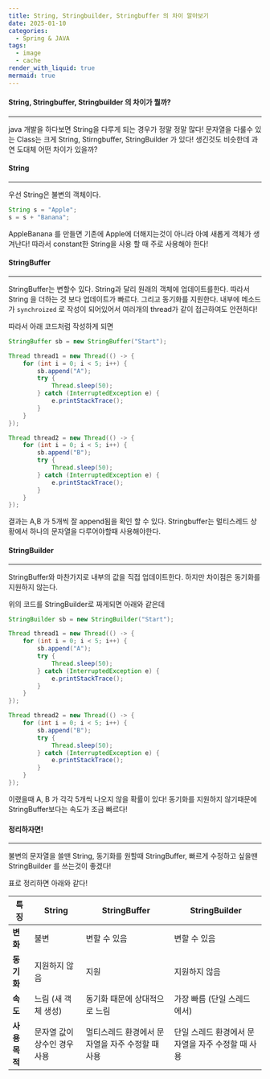 ```yaml
---
title: String, Stringbuilder, Stringbuffer 의 차이 알아보기
date: 2025-01-10
categories:
  - Spring & JAVA
tags:
  - image
  - cache
render_with_liquid: true
mermaid: true
---
```

#### String, Stringbuffer, Stringbuilder 의 차이가 뭘까?
---
java 개발을 하다보면 String을 다루게 되는 경우가 정말 정말 많다! 문자열을 다룰수 있는 Class는 크게 String, Stirngbuffer, StringBuilder 가 있다! 생긴것도 비슷한데 과연 도대체 어떤 차이가 있을까?

#### String
---
우선 String은 불변의 객체이다. 
```java
String s = "Apple";
s = s + "Banana";
```
AppleBanana 를 만들면 기존에 Apple에 더해지는것이 아니라 아예 새롭게 객체가 생겨난다!
따라서 constant한 String을 사용 할 때 주로 사용해야 한다!


#### StringBuffer
---
StringBuffer는 변할수 있다. String과 달리 원래의 객체에 업데이트를한다. 따라서 String 을 더하는 것 보다 업데이트가 빠르다.
그리고 동기화를 지원한다. 내부에 메소드가 `synchroized` 로 작성이 되어있어서 여러개의 thread가 같이 접근하여도 안전하다!

따라서 아래 코드처럼 작성하게 되면 
```java
StringBuffer sb = new StringBuffer("Start");

Thread thread1 = new Thread(() -> {
	for (int i = 0; i < 5; i++) {
		sb.append("A");
		try {
			Thread.sleep(50); 
		} catch (InterruptedException e) {
			e.printStackTrace();
		}
	}
});

Thread thread2 = new Thread(() -> {
	for (int i = 0; i < 5; i++) {
		sb.append("B");
		try {
			Thread.sleep(50);
		} catch (InterruptedException e) {
			e.printStackTrace();
		}
	}
});
```

결과는 A,B 가 5개씩 잘 append됨을 확인 할 수 있다.
Stringbuffer는 멀티스레드 상황에서 하나의 문자열을 다루어야할때 사용해야한다.

#### StringBuilder
---
StringBuffer와 마찬가지로 내부의 값을 직접 업데이트한다. 하지만 차이점은 동기화를 지원하지 않는다.

위의 코드를 StringBuilder로 짜게되면 아래와 같은데
```java
StringBuilder sb = new StringBuilder("Start");

Thread thread1 = new Thread(() -> {
	for (int i = 0; i < 5; i++) {
		sb.append("A");
		try {
			Thread.sleep(50); 
		} catch (InterruptedException e) {
			e.printStackTrace();
		}
	}
});

Thread thread2 = new Thread(() -> {
	for (int i = 0; i < 5; i++) {
		sb.append("B");
		try {
			Thread.sleep(50);
		} catch (InterruptedException e) {
			e.printStackTrace();
		}
	}
});
```

이랬을때 A, B 가 각각 5개씩 나오지 않을 확률이 있다!
동기화를 지원하지 않기때문에 StringBuffer보다는 속도가 조금 빠르다!

#### 정리하자면!
---
불변의 문자열을 쓸땐 String, 동기화를 원할때 StringBuffer, 빠르게 수정하고 싶을땐 StringBuilder 를 쓰는것이 좋겠다!

표로 정리하면 아래와 같다!

| **특징**    | **String**       | **StringBuffer**            | **StringBuilder**            |
| --------- | ---------------- | --------------------------- | ---------------------------- |
| **변화**    | 불변               | 변할 수 있음                     | 변할 수 있음                      |
| **동기화**   | 지원하지 않음          | 지원                          | 지원하지 않음                      |
| **속도**    | 느림 (새 객체 생성)     | 동기화 때문에 상대적으로 느림            | 가장 빠름 (단일 스레드에서)             |
| **사용 목적** | 문자열 값이 상수인 경우 사용 | 멀티스레드 환경에서 문자열을 자주 수정할 때 사용 | 단일 스레드 환경에서 문자열을 자주 수정할 때 사용 |
